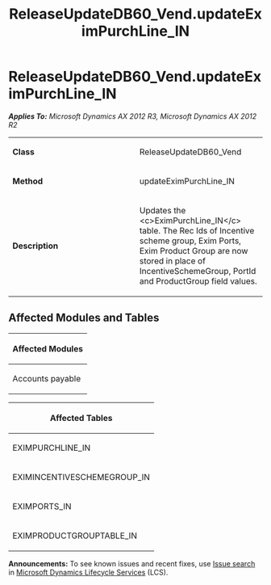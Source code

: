 ﻿---
title: ReleaseUpdateDB60_Vend.updateEximPurchLine_IN
TOCTitle: ReleaseUpdateDB60_Vend.updateEximPurchLine_IN
ms:assetid: bc0d448e-9e87-5a06-ad3b-0e096c487bbb
ms:mtpsurl: https://msdn.microsoft.com/en-us/library/JJ686635(v=AX.60)
ms:contentKeyID: 49710843
ms.date: 05/18/2015
mtps_version: v=AX.60
---

# ReleaseUpdateDB60\_Vend.updateEximPurchLine\_IN 


_**Applies To:** Microsoft Dynamics AX 2012 R3, Microsoft Dynamics AX 2012 R2_

<table>
<colgroup>
<col style="width: 50%" />
<col style="width: 50%" />
</colgroup>
<tbody>
<tr class="odd">
<td><p><strong>Class</strong></p></td>
<td><p>ReleaseUpdateDB60_Vend</p></td>
</tr>
<tr class="even">
<td><p><strong>Method</strong></p></td>
<td><p>updateEximPurchLine_IN</p></td>
</tr>
<tr class="odd">
<td><p><strong>Description</strong></p></td>
<td><p>Updates the &lt;c&gt;EximPurchLine_IN&lt;/c&gt; table. The Rec Ids of Incentive scheme group, Exim Ports, Exim Product Group are now stored in place of IncentiveSchemeGroup, PortId and ProductGroup field values.</p></td>
</tr>
</tbody>
</table>


## Affected Modules and Tables

<table>
<colgroup>
<col style="width: 100%" />
</colgroup>
<thead>
<tr class="header">
<th><p>Affected Modules</p></th>
</tr>
</thead>
<tbody>
<tr class="odd">
<td><p>Accounts payable</p></td>
</tr>
</tbody>
</table>


<table>
<colgroup>
<col style="width: 100%" />
</colgroup>
<thead>
<tr class="header">
<th><p>Affected Tables</p></th>
</tr>
</thead>
<tbody>
<tr class="odd">
<td><p>EXIMPURCHLINE_IN</p></td>
</tr>
<tr class="even">
<td><p>EXIMINCENTIVESCHEMEGROUP_IN</p></td>
</tr>
<tr class="odd">
<td><p>EXIMPORTS_IN</p></td>
</tr>
<tr class="even">
<td><p>EXIMPRODUCTGROUPTABLE_IN</p></td>
</tr>
</tbody>
</table>

  
**Announcements:** To see known issues and recent fixes, use [Issue search](http://go.microsoft.com/fwlink/?linkid=389258) in [Microsoft Dynamics Lifecycle Services](http://go.microsoft.com/fwlink/?linkid=306505) (LCS).

